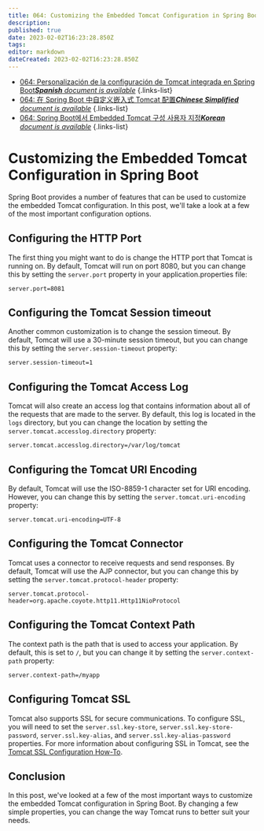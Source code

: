 ```yaml
---
title: 064: Customizing the Embedded Tomcat Configuration in Spring Boot
description: 
published: true
date: 2023-02-02T16:23:28.850Z
tags: 
editor: markdown
dateCreated: 2023-02-02T16:23:28.850Z
---
```


- [064: Personalización de la configuración de Tomcat integrada en Spring Boot***Spanish** document is available*](/es/Knowledge-base/Spring-Boot/Learning/064-customizing-the-embedded-tomcat-configuration-in-spring-boot)
{.links-list}
- [064: 在 Spring Boot 中自定义嵌入式 Tomcat 配置***Chinese Simplified** document is available*](/zh/Knowledge-base/Spring-Boot/Learning/064-customizing-the-embedded-tomcat-configuration-in-spring-boot)
{.links-list}
- [064: Spring Boot에서 Embedded Tomcat 구성 사용자 지정***Korean** document is available*](/ko/Knowledge-base/Spring-Boot/Learning/064-customizing-the-embedded-tomcat-configuration-in-spring-boot)
{.links-list}


# Customizing the Embedded Tomcat Configuration in Spring Boot

Spring Boot provides a number of features that can be used to customize the embedded Tomcat configuration. In this post, we'll take a look at a few of the most important configuration options.

## Configuring the HTTP Port

The first thing you might want to do is change the HTTP port that Tomcat is running on. By default, Tomcat will run on port 8080, but you can change this by setting the ```server.port``` property in your application.properties file:

```properties
server.port=8081
```

## Configuring the Tomcat Session timeout

Another common customization is to change the session timeout. By default, Tomcat will use a 30-minute session timeout, but you can change this by setting the ```server.session-timeout``` property:

```properties
server.session-timeout=1
```

## Configuring the Tomcat Access Log

Tomcat will also create an access log that contains information about all of the requests that are made to the server. By default, this log is located in the ```logs``` directory, but you can change the location by setting the ```server.tomcat.accesslog.directory``` property:

```properties
server.tomcat.accesslog.directory=/var/log/tomcat
```

## Configuring the Tomcat URI Encoding

By default, Tomcat will use the ISO-8859-1 character set for URI encoding. However, you can change this by setting the ```server.tomcat.uri-encoding``` property:

```properties
server.tomcat.uri-encoding=UTF-8
```

## Configuring the Tomcat Connector

Tomcat uses a connector to receive requests and send responses. By default, Tomcat will use the AJP connector, but you can change this by setting the ```server.tomcat.protocol-header``` property:

```properties
server.tomcat.protocol-header=org.apache.coyote.http11.Http11NioProtocol
```

## Configuring the Tomcat Context Path

The context path is the path that is used to access your application. By default, this is set to ```/```, but you can change it by setting the ```server.context-path``` property:

```properties
server.context-path=/myapp
```

## Configuring Tomcat SSL

Tomcat also supports SSL for secure communications. To configure SSL, you will need to set the ```server.ssl.key-store```, ```server.ssl.key-store-password```, ```server.ssl.key-alias```, and ```server.ssl.key-alias-password``` properties. For more information about configuring SSL in Tomcat, see the [Tomcat SSL Configuration How-To](https://tomcat.apache.org/tomcat-8.5-doc/ssl-howto.html).

## Conclusion

In this post, we've looked at a few of the most important ways to customize the embedded Tomcat configuration in Spring Boot. By changing a few simple properties, you can change the way Tomcat runs to better suit your needs.